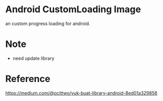 # Android CustomLoading Image
an custom progress loading for android.

# Note
- need update library

# Reference
https://medium.com/@ocittwo/yuk-buat-library-android-8ed01a329856
